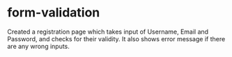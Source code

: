 # form-validation
Created a registration page which takes input of Username, Email and Password, and checks for their validity. It also shows error message if there are any wrong inputs.
